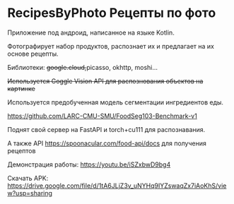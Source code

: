 # RecipesByPhoto Рецепты по фото

Приложение под андроид, написанное на языке Kotlin.

Фотографирует набор продуктов, распознает их и предлагает на их основе рецепты.

Библиотеки: ~~google.cloud,~~picasso, okhttp, moshi...


~~Используется Goggle Vision API для распознования объектов на картинке~~

Используется предобученная модель сегментации ингредиентов еды.

https://github.com/LARC-CMU-SMU/FoodSeg103-Benchmark-v1

Поднят свой сервер на FastAPI и torch+cu111 для распознавания.


А также API https://spoonacular.com/food-api/docs для получения рецептов




Демонстрация работы: https://youtu.be/iSZxbwD9bg4

Скачать APK: https://drive.google.com/file/d/1tA6JLjZ3v_uNYHq9IYZswaqZx7iAoKhS/view?usp=sharing

